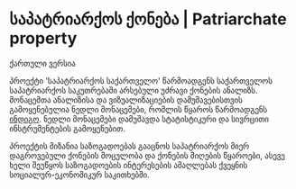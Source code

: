 # საპატრიარქოს ქონება | Patriarchate property

ქართული ვერსია

პროექტი 'საპატრიარქოს საქართველო' წარმოადგენს საქართველოს საპატრიარქოს საკუთრებაში არსებული უძრავი ქონების ანალიზს. მონაცემთა ანალიზისა და ვიზუალიზაციების დამუშავებისთვის გამოყენებულია ნედლი მონაცემები, რომლის წყაროს წარმოადგენს [ინდიგო](https://toc.ge/map/ka). ნედლი მონაცემები დამუშავდა სტატისტიკური და სივრცითი ინსტრუმენტების გამოყენებით.

პროექტის მიზანია საზოგადოებას გააცნოს საპატრიარქოს მიერ დაგროვებული ქონების მოცულობა და ქონების მიღების წყაროები, ასევე ხელი შეუწყოს საზოგადოების ინტერესების ამაღლებას ქვეყნის სოციალურ-ეკონომიკურ საკითხებში. 
